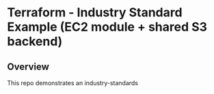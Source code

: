 # Terraform - Industry Standard Example (EC2 module + shared S3 backend)

## Overview
This repo demonstrates an industry-standards
